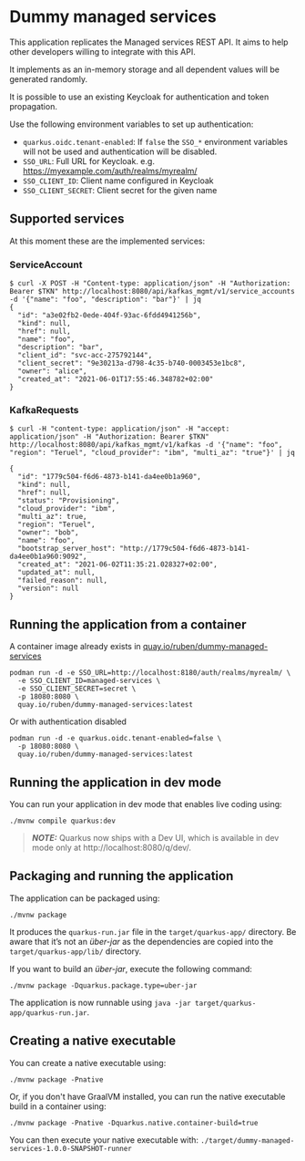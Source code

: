 # Dummy managed services

This application replicates the Managed services REST API. It aims to help other developers willing to integrate
with this API.

It implements as an in-memory storage and all dependent values will be generated randomly.

It is possible to use an existing Keycloak for authentication and token propagation.

Use the following environment variables to set up authentication:

* `quarkus.oidc.tenant-enabled`: If `false` the `SSO_*` environment variables will not be used and authentication
will be disabled.
* `SSO_URL`: Full URL for Keycloak. e.g. https://myexample.com/auth/realms/myrealm/
* `SSO_CLIENT_ID`: Client name configured in Keycloak
* `SSO_CLIENT_SECRET`: Client secret for the given name


## Supported services

At this moment these are the implemented services:

### ServiceAccount

```shell script
$ curl -X POST -H "Content-type: application/json" -H "Authorization: Bearer $TKN" http://localhost:8080/api/kafkas_mgmt/v1/service_accounts -d '{"name": "foo", "description": "bar"}' | jq
{
  "id": "a3e02fb2-0ede-404f-93ac-6fdd4941256b",
  "kind": null,
  "href": null,
  "name": "foo",
  "description": "bar",
  "client_id": "svc-acc-275792144",
  "client_secret": "9e30213a-d798-4c35-b740-0003453e1bc8",
  "owner": "alice",
  "created_at": "2021-06-01T17:55:46.348782+02:00"
}

```

### KafkaRequests

```shell script
$ curl -H "content-type: application/json" -H "accept: application/json" -H "Authorization: Bearer $TKN" http://localhost:8080/api/kafkas_mgmt/v1/kafkas -d '{"name": "foo", "region": "Teruel", "cloud_provider": "ibm", "multi_az": "true"}' | jq

{
  "id": "1779c504-f6d6-4873-b141-da4ee0b1a960",
  "kind": null,
  "href": null,
  "status": "Provisioning",
  "cloud_provider": "ibm",
  "multi_az": true,
  "region": "Teruel",
  "owner": "bob",
  "name": "foo",
  "bootstrap_server_host": "http://1779c504-f6d6-4873-b141-da4ee0b1a960:9092",
  "created_at": "2021-06-02T11:35:21.028327+02:00",
  "updated_at": null,
  "failed_reason": null,
  "version": null
}

```

## Running the application from a container

A container image already exists in [quay.io/ruben/dummy-managed-services](https://quay.io/repository/ruben/dummy-managed-services)

```shell script
podman run -d -e SSO_URL=http://localhost:8180/auth/realms/myrealm/ \
  -e SSO_CLIENT_ID=managed-services \
  -e SSO_CLIENT_SECRET=secret \
  -p 18080:8080 \
  quay.io/ruben/dummy-managed-services:latest
```

Or with authentication disabled

```shell script
podman run -d -e quarkus.oidc.tenant-enabled=false \
  -p 18080:8080 \
  quay.io/ruben/dummy-managed-services:latest
```

## Running the application in dev mode

You can run your application in dev mode that enables live coding using:
```shell script
./mvnw compile quarkus:dev
```

> **_NOTE:_**  Quarkus now ships with a Dev UI, which is available in dev mode only at http://localhost:8080/q/dev/.

## Packaging and running the application

The application can be packaged using:
```shell script
./mvnw package
```
It produces the `quarkus-run.jar` file in the `target/quarkus-app/` directory.
Be aware that it’s not an _über-jar_ as the dependencies are copied into the `target/quarkus-app/lib/` directory.

If you want to build an _über-jar_, execute the following command:
```shell script
./mvnw package -Dquarkus.package.type=uber-jar
```

The application is now runnable using `java -jar target/quarkus-app/quarkus-run.jar`.

## Creating a native executable

You can create a native executable using: 
```shell script
./mvnw package -Pnative
```

Or, if you don't have GraalVM installed, you can run the native executable build in a container using: 
```shell script
./mvnw package -Pnative -Dquarkus.native.container-build=true
```

You can then execute your native executable with: `./target/dummy-managed-services-1.0.0-SNAPSHOT-runner`
